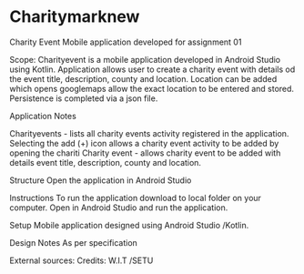 # Charitymarknew

Charity Event Mobile application developed for assignment 01 

Scope:
Charityevent is a mobile application developed in Android Studio using Kotlin.
Application allows user to create a charity event with details od the event title, description, county and location.
Location can be added which opens googlemaps allow the exact location to be entered and stored.
Persistence is completed via a json file.

Application Notes
 
Charityevents - lists all charity events activity registered in the application.
                    Selecting the add (+) icon allows a charity event activity to be added by opening the chariti
Charity event - allows charity event to be added with details event title, description, county and location.


Structure
Open the application in Android Studio


Instructions
To run the application download to local folder on your computer.
Open in Android Studio and run the application.
 
Setup
Mobile application designed using Android Studio /Kotlin.

Design Notes
As per specification

External sources:
Credits: W.I.T /SETU 
